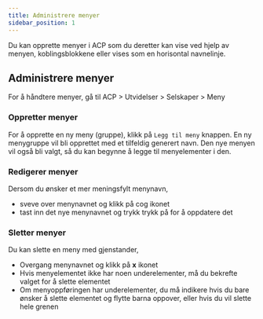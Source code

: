 ```yaml
---
title: Administrere menyer
sidebar_position: 1
---
```


Du kan opprette menyer i ACP som du deretter kan vise ved hjelp av menyen, koblingsblokkene eller vises som en horisontal navnelinje.

## Administrere menyer

For å håndtere menyer, gå til ACP > Utvidelser > Selskaper > Meny

### Oppretter menyer
For å opprette en ny meny (gruppe), klikk på `Legg til meny` knappen. En ny menygruppe vil bli opprettet med et tilfeldig generert navn. Den nye menyen vil også bli valgt, så du kan begynne å legge til menyelementer i den.

### Redigerer menyer
Dersom du ønsker et mer meningsfylt menynavn,
* sveve over menynavnet og klikk på cog ikonet
* tast inn det nye menynavnet og trykk trykk på for å oppdatere det

### Sletter menyer
Du kan slette en meny med gjenstander,
* Overgang menynavnet og klikk på **x** ikonet
* Hvis menyelementet ikke har noen underelementer, må du bekrefte valget for å slette elementet
* Om menyoppføringen har underelementer, du må indikere hvis du bare ønsker å slette elementet og flytte barna oppover, eller hvis du vil slette hele grenen

